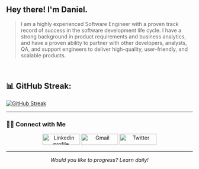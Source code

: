 ## Hey there! I'm Daniel.

> I am a highly experienced Software Engineer with a proven track record of success in the software development life cycle. I have a strong background in product requirements and business analytics, and have a proven ability to partner with other developers, analysts, QA, and support engineers to deliver high-quality, user-friendly, and scalable products.


<br/>

## 📊 GitHub Streak:

[![GitHub Streak](https://streak-stats.demolab.com/?user=dansalahi&currStreakNum=2FD3EB&fire=pink&sideLabels=F00&date_format=[Y.]n.j)](https://git.io/streak-stats)

<hr \>

### 🤝🏻 Connect with Me
<p align="center">
<a href="https://www.linkedin.com/in/dansalahi"><img alt="Linkedin profile" title="Linkedin" src="https://raw.githubusercontent.com/Thomas-George-T/Thomas-George-T/master/assets/linkedin.svg" width="100" height="30" /></a>
<a href="mailto:dan.salahii@gmail.com"><img alt="Gmail" src="https://raw.githubusercontent.com/Thomas-George-T/Thomas-George-T/master/assets/google-gmail.svg" title="Email" width="100" height="30" /></a>
<a href="https://twitter.com/danialsalahi"><img alt="Twitter" src="https://raw.githubusercontent.com/Thomas-George-T/Thomas-George-T/master/assets/twitter.svg" title="Twitter" width="100" height="30" /></a>
</p>
<hr \>
<p align="center">
   <i>Would you like to progress? Learn daily!</i>
</p>    

<!-- ![visitors](https://visitor-badge.laobi.icu/badge?page_id=dansalahi) -->
